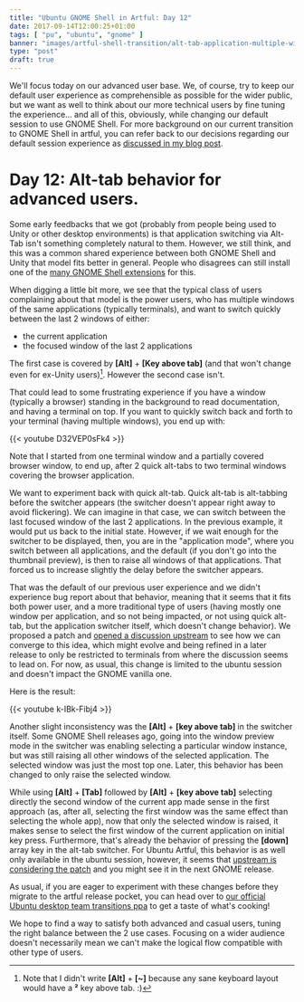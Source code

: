 ```yaml
---
title: "Ubuntu GNOME Shell in Artful: Day 12"
date: 2017-09-14T12:00:25+01:00
tags: [ "pu", "ubuntu", "gnome" ]
banner: "images/artful-shell-transition/alt-tab-application-multiple-windows.png"
type: "post"
draft: true
---
```


We'll focus today on our advanced user base. We, of course, try to keep our default user experience as comprehensible as possible for the wider public, but we want as well to think about our more technical users by fine tuning the experience… and all of this, obviously, while changing our default session to use GNOME Shell. For more background on our current transition to GNOME Shell in artful, you can refer back to our decisions regarding our default session experience as [discussed in my blog post](/2017/08/03/ubuntu--guadec-2017-and-plans-for-gnome-shell-migration/).


# Day 12: Alt-tab behavior for advanced users.

Some early feedbacks that we got (probably from people being used to Unity or other desktop environments) is that application switching via Alt-Tab isn't something completely natural to them.
However, we still think, and this was a common shared experience between both GNOME Shell and Unity that model fits better in general. People who disagrees can still install one of the [many GNOME Shell extensions](https://extensions.gnome.org/) for this.

When digging a little bit more, we see that the typical class of users complaining about that model is the power users, who has multiple windows of the same applications (typically terminals), and want to switch quickly between the last 2 windows of either:

* the current application
* the focused window of the last 2 applications

The first case is covered by **[Alt]** + **[Key above tab]** (and that won't change even for ex-Unity users)[^1]. However the second case isn't.

That could lead to some frustrating experience if you have a window (typically a browser) standing in the background to read documentation, and having a terminal on top. If you want to quickly switch back and forth to your terminal (having multiple windows), you end up with:

{{< youtube D32VEP0sFk4 >}}

Note that I started from one terminal window and a partially covered browser window, to end up, after 2 quick alt-tabs to two terminal windows covering the browser application.

We want to experiment back with quick alt-tab. Quick alt-tab is alt-tabbing before the switcher appears (the switcher doesn't appear right away to avoid flickering). We can imagine in that case, we can switch between the last focused window of the last 2 applications. In the previous example, it would put us back to the initial state. However, if we wait enough for the switcher to be displayed, then, you are in the "application mode", where you switch between all applications, and the default (if you don't go into the thumbnail preview), is then to raise all windows of that applications. That forced us to increase slightly the delay before the switcher appears.

That was the default of our previous user experience and we didn't experience bug report about that behavior, meaning that it seems that it fits both power user, and a more traditional type of users (having mostly one window per application, and so not being impacted, or not using quick alt-tab, but the application switcher itself, which doesn't change behavior). We proposed a patch and [opened a discussion upstream](https://bugzilla.gnome.org/show_bug.cgi?id=787627) to see how we can converge to this idea, which might evolve and being refined in a later release to only be restricted to terminals from where the discussion seems to lead on. For now, as usual, this change is limited to the ubuntu session and doesn't impact the GNOME vanilla one.

Here is the result:

{{< youtube k-IBk-Fibj4 >}}

Another slight inconsistency was the **[Alt]** + **[key above tab]** in the switcher itself. Some GNOME Shell releases ago, going into the window preview mode in the switcher was enabling selecting a particular window instance, but was still raising all other windows of the selected application. The selected window was just the most top one. Later, this behavior has been changed to only raise the selected window.

While using **[Alt]** + **[Tab]** followed by **[Alt]** + **[key above tab]** selecting directly the second window of the current app made sense in the first approach (as, after all, selecting the first window was the same effect than selecting the whole app), now that only the selected window is raised, it makes sense to select the first window of the current application on initial key press. Furthermore, that's already the behavior of pressing the **[down]** array key in the alt-tab switcher. For Ubuntu Artful, this behavior is as well only available in the ubuntu session, however, it seems that [upstream is considering the patch](https://bugzilla.gnome.org/show_bug.cgi?id=786009) and you might see it in the next GNOME release.

As usual, if you are eager to experiment with these changes before they migrate to the artful release pocket, you can head over to [our official Ubuntu desktop team transitions ppa](https://launchpad.net/~ubuntu-desktop/+archive/ubuntu/transitions) to get a taste of what's cooking!

We hope to find a way to satisfy both advanced and casual users, tuning the right balance between the 2 use cases. Focusing on a wider audience doesn't necessarily mean we can't make the logical flow compatible with other type of users.

[^1]: Note that I didn't write **[Alt]** + **[~]** because any sane keyboard layout would have a **²** key above tab. :)
